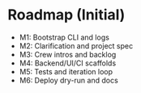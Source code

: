 # Roadmap (Initial)

- M1: Bootstrap CLI and logs
- M2: Clarification and project spec
- M3: Crew intros and backlog
- M4: Backend/UI/CI scaffolds
- M5: Tests and iteration loop
- M6: Deploy dry-run and docs

